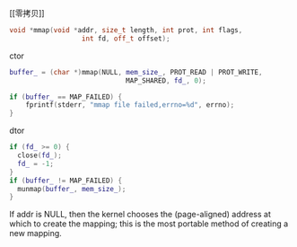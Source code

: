 
[[零拷贝]]

```c++
void *mmap(void *addr, size_t length, int prot, int flags,
                  int fd, off_t offset);
```
ctor
```c++
buffer_ = (char *)mmap(NULL, mem_size_, PROT_READ | PROT_WRITE,
                             MAP_SHARED, fd_, 0);

if (buffer_ == MAP_FAILED) {
	fprintf(stderr, "mmap file failed,errno=%d", errno);
}
```
dtor
```c++
if (fd_ >= 0) {
  close(fd_);
  fd_ = -1;
}
if (buffer_ != MAP_FAILED) {
  munmap(buffer_, mem_size_);
}
```

If  addr  is  NULL, then the kernel chooses the (page-aligned) address at which to create the mapping; this is the most portable method of creating a new mapping.